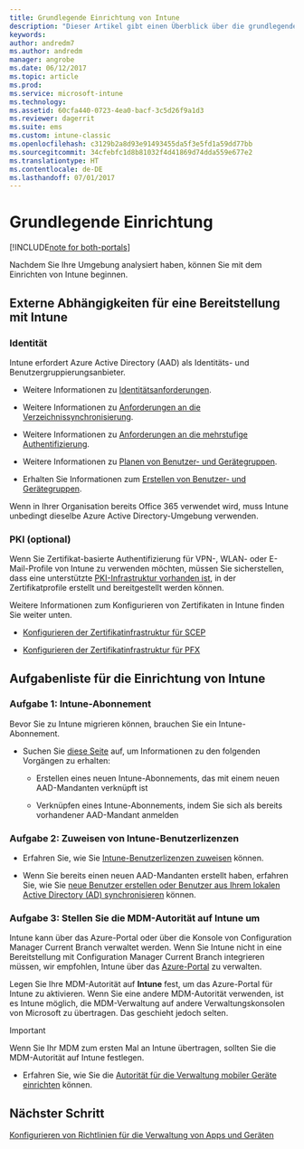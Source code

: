 ```yaml
---
title: Grundlegende Einrichtung von Intune
description: "Dieser Artikel gibt einen Überblick über die grundlegenden Schritte für das Einrichten von Microsoft Intune."
keywords: 
author: andredm7
ms.author: andredm
manager: angrobe
ms.date: 06/12/2017
ms.topic: article
ms.prod: 
ms.service: microsoft-intune
ms.technology: 
ms.assetid: 60cfa440-0723-4ea0-bacf-3c5d26f9a1d3
ms.reviewer: dagerrit
ms.suite: ems
ms.custom: intune-classic
ms.openlocfilehash: c3129b2a8d93e91493455da5f3e5fd1a59dd77bb
ms.sourcegitcommit: 34cfebfc1d8b81032f4d41869d74dda559e677e2
ms.translationtype: HT
ms.contentlocale: de-DE
ms.lasthandoff: 07/01/2017
---
```

# <a name="basic-setup"></a>Grundlegende Einrichtung

[!INCLUDE[note for both-portals](./includes/note-for-both-portals.md)]

Nachdem Sie Ihre Umgebung analysiert haben, können Sie mit dem Einrichten von Intune beginnen.

## <a name="external-dependencies-for-an-intune-deployment"></a>Externe Abhängigkeiten für eine Bereitstellung mit Intune

### <a name="identity"></a>Identität

Intune erfordert Azure Active Directory (AAD) als Identitäts- und Benutzergruppierungsanbieter.

-   Weitere Informationen zu [Identitätsanforderungen](https://docs.microsoft.com/active-directory/active-directory-hybrid-identity-design-considerations-overview#design-considerations-overview).

-   Weitere Informationen zu [Anforderungen an die Verzeichnissynchronisierung](https://docs.microsoft.com/active-directory/active-directory-hybrid-identity-design-considerations-directory-sync-requirements).

-   Weitere Informationen zu [Anforderungen an die mehrstufige Authentifizierung](https://docs.microsoft.com/active-directory/active-directory-hybrid-identity-design-considerations-multifactor-auth-requirements).

-   Weitere Informationen zu [Planen von Benutzer- und Gerätegruppen](/intune/users-permissions-add).

-   Erhalten Sie Informationen zum [Erstellen von Benutzer- und Gerätegruppen](/intune/groups-get-started).

Wenn in Ihrer Organisation bereits Office 365 verwendet wird, muss Intune unbedingt dieselbe Azure Active Directory-Umgebung verwenden.

### <a name="pki-optional"></a>PKI (optional)

Wenn Sie Zertifikat-basierte Authentifizierung für VPN-, WLAN- oder E-Mail-Profile von Intune zu verwenden möchten, müssen Sie sicherstellen, dass eine unterstützte [PKI-Infrastruktur vorhanden ist](/intune/certificates-configure), in der Zertifikatprofile erstellt und bereitgestellt werden können.

Weitere Informationen zum Konfigurieren von Zertifikaten in Intune finden Sie weiter unten.

-   [Konfigurieren der Zertifikatinfrastruktur für SCEP](/intune/certificates-scep-configure)

-   [Konfigurieren der Zertifikatinfrastruktur für PFX](/intune/certficates-pfx-configure)


## <a name="task-list-for-an-intune-setup"></a>Aufgabenliste für die Einrichtung von Intune

### <a name="task-1-intune-subscription"></a>Aufgabe 1: Intune-Abonnement

Bevor Sie zu Intune migrieren können, brauchen Sie ein Intune-Abonnement.

-   Suchen Sie [diese Seite](https://portal.office.com/Signup/Signup.aspx?OfferId=40BE278A-DFD1-470a-9EF7-9F2596EA7FF9&dl=INTUNE_A&ali=1#0) auf, um Informationen zu den folgenden Vorgängen zu erhalten:

    -   Erstellen eines neuen Intune-Abonnements, das mit einem neuen AAD-Mandanten verknüpft ist

    -   Verknüpfen eines Intune-Abonnements, indem Sie sich als bereits vorhandener AAD-Mandant anmelden

### <a name="task-2-assign-intune-user-licenses"></a>Aufgabe 2: Zuweisen von Intune-Benutzerlizenzen

-   Erfahren Sie, wie Sie [Intune-Benutzerlizenzen zuweisen](licenses-assign.md) können.

-   Wenn Sie bereits einen neuen AAD-Mandanten erstellt haben, erfahren Sie, wie Sie [neue Benutzer erstellen oder Benutzer aus Ihrem lokalen Active Directory (AD) synchronisieren](https://docs.microsoft.com/azure/active-directory/connect/active-directory-aadconnect) können.

### <a name="task-3-set-your-mdm-authority-to-intune"></a>Aufgabe 3: Stellen Sie die MDM-Autorität auf Intune um

Intune kann über das Azure-Portal oder über die Konsole von Configuration Manager Current Branch verwaltet werden. Wenn Sie Intune nicht in eine Bereitstellung mit Configuration Manager Current Branch integrieren müssen, wir empfohlen, Intune über das [Azure-Portal](https://portal.azure.com) zu verwalten.

Legen Sie Ihre MDM-Autorität auf **Intune** fest, um das Azure-Portal für Intune zu aktivieren. Wenn Sie eine andere MDM-Autorität verwenden, ist es Intune möglich, die MDM-Verwaltung auf andere Verwaltungskonsolen von Microsoft zu übertragen. Das geschieht jedoch selten.

> [!IMPORTANT]
> Wenn Sie Ihr MDM zum ersten Mal an Intune übertragen, sollten Sie die MDM-Autorität auf Intune festlegen.

-   Erfahren Sie, wie Sie die [Autorität für die Verwaltung mobiler Geräte einrichten](/intune/mdm-authority-set) können.

## <a name="next-step"></a>Nächster Schritt

[Konfigurieren von Richtlinien für die Verwaltung von Apps und Geräten](migration-guide-configure-policies.md)

